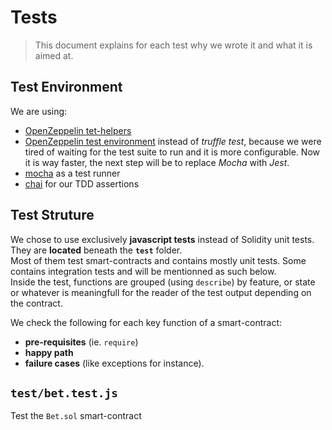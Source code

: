 # Tests

> This document explains for each test why we wrote it and  what it is aimed at.

## Test Environment

We are using:
- [OpenZeppelin tet-helpers](https://docs.openzeppelin.com/test-helpers)
- [OpenZeppelin test environment](https://docs.openzeppelin.com/test-environment/) instead of *truffle test*, because we were tired of waiting for the test suite to run and it is more configurable. Now it is way faster, the next step will be to replace *Mocha* with *Jest*.
- [mocha](https://www.npmjs.com/package/mocha) as a test runner
- [chai](https://www.npmjs.com/package/chai) for our TDD assertions


## Test Struture

We chose to use exclusively **javascript tests** instead of Solidity unit tests.  
They are **located** beneath the **`test`** folder.  
Most of them test smart-contracts and contains mostly unit tests. Some contains integration tests and will be mentionned as such below.  
Inside the test, functions are grouped (using `describe`) by feature, or state or whatever is meaningfull for the reader of the test output depending on the contract.

We check the following for each key function of a smart-contract:
- **pre-requisites** (ie. `require`)
- **happy path**
- **failure cases** (like exceptions for instance).

## `test/bet.test.js`

Test the `Bet.sol` smart-contract 

